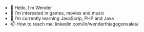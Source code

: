 - 👋 Hello, I’m Wender
- 👀 I’m interested in games, movies and music
- 🌱 I’m currently learning JavaScrip, PHP and Java
- 📫 How to reach me: linkedin.com/in/wenderthiagogonsales/

<!---
WenderG/WenderG is a ✨ special ✨ repository because its `README.md` (this file) appears on your GitHub profile.
You can click the Preview link to take a look at your changes.
--->
